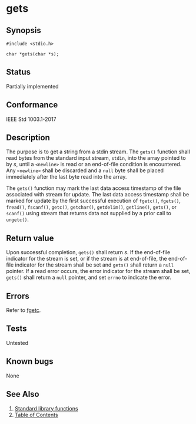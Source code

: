 # gets

## Synopsis

`#include <stdio.h>`

` char *gets(char *s); `

## Status

Partially implemented

## Conformance

IEEE Std 1003.1-2017

## Description

The purpose is to get a string from a stdin stream. The `gets()` function shall read bytes from the standard input
stream, `stdin`, into the array pointed to by _s_, until a `<newline>` is read or an end-of-file condition is
encountered. Any `<newline>` shall be discarded and a `null` byte shall be placed immediately after the last byte
read into the array.

The `gets()` function may mark the last data access timestamp of the file associated with stream for update. The last
data access timestamp shall be marked for update by the first successful execution of `fgetc()`, `fgets()`, `fread()`,
`fscanf()`, `getc()`, `getchar()`, `getdelim()`, `getline()`, `gets()`, or `scanf()` using stream that returns data not
supplied by a prior call to `ungetc()`.

## Return value

Upon successful completion, `gets()` shall return _s_. If the end-of-file indicator for the stream is set, or if the
stream is at end-of-file, the end-of-file indicator for the stream shall be set and `gets()` shall return a `null`
pointer. If a read error occurs, the error indicator for the stream shall be set, `gets()` shall return a `null`
pointer, and set `errno` to indicate the error.

## Errors

Refer to [fgetc](../f/fgetc.part-impl.md).

## Tests

Untested

## Known bugs

None

## See Also

1. [Standard library functions](../README.md)
2. [Table of Contents](../../../README.md)

